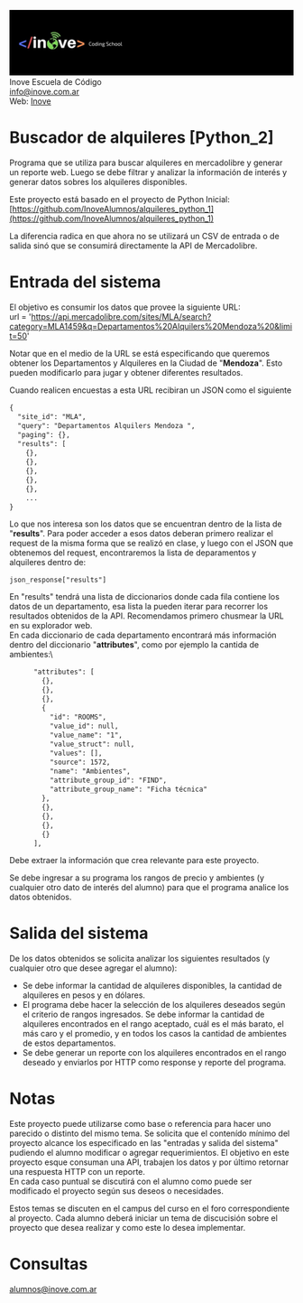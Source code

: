 ![Inove banner](/inove.jpg)
Inove Escuela de Código\
info@inove.com.ar\
Web: [Inove](http://inove.com.ar)

# Buscador de alquileres [Python_2]
Programa que se utiliza para buscar alquileres en mercadolibre y generar un reporte web. Luego se debe filtrar y analizar la información de interés y generar datos sobres los alquileres disponibles.

Este proyecto está basado en el proyecto de Python Inicial:\
[https://github.com/InoveAlumnos/alquileres_python_1](https://github.com/InoveAlumnos/alquileres_python_1)

La diferencia radica en que ahora no se utilizará un CSV de entrada o de salida sinó que se consumirá directamente la API de Mercadolibre.

# Entrada del sistema
El objetivo es consumir los datos que provee la siguiente URL:\
url = 'https://api.mercadolibre.com/sites/MLA/search?category=MLA1459&q=Departamentos%20Alquilers%20Mendoza%20&limit=50'

Notar que en el medio de la URL se está especificando que queremos obtener los Departamentos y Alquileres en la Ciudad de "__Mendoza__". Esto pueden modificarlo para jugar y obtener diferentes resultados.

Cuando realicen encuestas a esta URL recibiran un JSON como el siguiente

```
{
  "site_id": "MLA",
  "query": "Departamentos Alquilers Mendoza ",
  "paging": {},
  "results": [
    {},
    {},
    {},
    {},
    {},
    ...
}
```
Lo que nos interesa son los datos que se encuentran dentro de la lista de "__results__". Para poder acceder a esos datos deberan primero realizar el request de la misma forma que se realizó en clase, y luego con el JSON que obtenemos del request, encontraremos la lista de deparamentos y alquileres dentro de:
```
json_response["results"]
```
En "results" tendrá una lista de diccionarios donde cada fila contiene los datos de un departamento, esa lista la pueden iterar para recorrer los resultados obtenidos de la API. Recomendamos primero chusmear la URL en su explorador web.\
En cada diccionario de cada departamento encontrará más información dentro del diccionario "__attributes__", como por ejemplo la cantida de ambientes:\
```
      "attributes": [
        {},
        {},
        {},
        {
          "id": "ROOMS",
          "value_id": null,
          "value_name": "1",
          "value_struct": null,
          "values": [],
          "source": 1572,
          "name": "Ambientes",
          "attribute_group_id": "FIND",
          "attribute_group_name": "Ficha técnica"
        },
        {},
        {},
        {},
        {}
      ],
```
Debe extraer la información que crea relevante para este proyecto.

Se debe ingresar a su programa los rangos de precio y ambientes (y cualquier otro dato de interés del alumno) para que el programa analice los datos obtenidos.

# Salida del sistema
De los datos obtenidos se solicita analizar los siguientes resultados (y cualquier otro que desee agregar el alumno):
- Se debe informar la cantidad de alquileres disponibles, la cantidad de alquileres en pesos y en dólares.
- El programa debe hacer la selección de los alquileres deseados según el criterio de rangos ingresados. Se debe informar la cantidad de alquileres encontrados en el rango aceptado, cuál es el más barato, el más caro y el promedio, y en todos los casos la cantidad de ambientes de estos departamentos.
- Se debe generar un reporte con los alquileres encontrados en el rango deseado y enviarlos por HTTP como response y reporte del programa.

# Notas
Este proyecto puede utilizarse como base o referencia para hacer uno parecido o distinto del mismo tema. Se solicita que el contenído mínimo del proyecto alcance los especificado en las "entradas y salida del sistema" pudiendo el alumno modificar o agregar requerimientos. El objetivo en este proyecto esque consuman una API, trabajen los datos y por último retornar una respuesta HTTP con un reporte.\
En cada caso puntual se discutirá con el alumno como puede ser modificado el proyecto según sus deseos o necesidades.

Estos temas se discuten en el campus del curso en el foro correspondiente al proyecto. Cada alumno deberá iniciar un tema de discucisión sobre el proyecto que desea realizar y como este lo desea implementar.

# Consultas
alumnos@inove.com.ar
